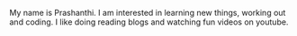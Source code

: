 My name is Prashanthi. I am interested in learning new things, working out and coding. I like doing reading blogs and watching fun videos on youtube.


